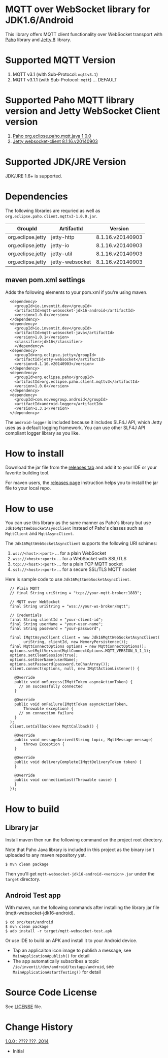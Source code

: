 # MQTT over WebSocket  library for JDK1.6/Android

This library offers MQTT client functionality over WebSocket transport with [Paho](http://www.eclipse.org/paho/) library and [Jetty 8](http://www.eclipse.org/jetty/) library.

# Supported MQTT Version

1. MQTT v3.1   (with Sub-Protocol: `mqttv3.1`)
1. MQTT v3.1.1 (with Sub-Protocol: `mqtt`) ... DEFAULT

# Supported Paho MQTT library version and Jetty WebSocket Client version

1. [Paho org.eclipse.paho.mqtt.java 1.0.0](http://git.eclipse.org/c/paho/org.eclipse.paho.mqtt.java.git/tag/?id=v1.0.0)
1. [Jetty websocket-client 8.1.16.v20140903](http://download.eclipse.org/jetty/stable-8/apidocs/index.html?org/eclipse/jetty/websocket/package-summary.html)

# Supported JDK/JRE Version

JDK/JRE 1.6+ is supported.

# Dependencies

The following libraries are requried as well as `org.eclipse.paho.client.mqttv3-1.0.0.jar`.

| GroupId         | ArtifactId     | Version        |
|-----------------|----------------|----------------|
|org.eclipse.jetty|jetty-http      |8.1.16.v20140903|
|org.eclipse.jetty|jetty-io        |8.1.16.v20140903|
|org.eclipse.jetty|jetty-util      |8.1.16.v20140903|
|org.eclipse.jetty|jetty-websocket |8.1.16.v20140903|

## maven pom.xml settings

Adds the following elements to your pom.xml if you're using maven.

```
  <dependency>
    <groupId>io.inventit.dev</groupId>
    <artifactId>mqtt-websocket-jdk16-android</artifactId>
    <version>1.0.0</version>
  </dependency>
  <dependency>
    <groupId>io.inventit.dev</groupId>
    <artifactId>mqtt-websocket-java</artifactId>
    <version>1.0.1</version>
    <classifier>jdk16</classifier>
    </dependency>
  <dependency>
    <groupId>org.eclipse.jetty</groupId>
    <artifactId>jetty-websocket</artifactId>
    <version>8.1.16.v20140903</version>
  </dependency>
  <dependency>
    <groupId>org.eclipse.paho</groupId>
    <artifactId>org.eclipse.paho.client.mqttv3</artifactId>
    <version>1.0.0</version>
  </dependency>
  <dependency>
    <groupId>com.noveogroup.android</groupId>
    <artifactId>android-logger</artifactId>
    <version>1.3.1</version>
  </dependency>
```

The `android-logger` is included because it includes SLF4J API, which Jetty uses as a default logging framework. You can use other SLF4J API compliant logger library as you like.

# How to install
Download the jar file from the [releases tab](https://github.com/inventit/mqtt-websocket-jdk16-android/releases/) and add it to your IDE or your favorite building tool.

For maven users, the [releases page](https://github.com/inventit/mqtt-websocket-jdk16-android/releases/) instruction helps you to install the jar file to your local repo.

# How to use
You can use this library as the same manner as Paho's library but use `Jdk16MqttWebSocketAsyncClient` instead of Paho's classes such as `MqttClient` and `MqttAsyncClient`.

The `Jdk16MqttWebSocketAsyncClient` supports the following URI schimes:

1. `ws://<host>:<port>`  ... for a plain WebSocket
1. `wss://<host>:<port>` ... for a WebSocket with SSL/TLS
1. `tcp://<host>:<port>` ... for a plain TCP MQTT socket
1. `ssl://<host>:<port>` ... for a secure SSL/TLS MQTT socket

Here is sample code to use `Jdk16MqttWebSocketAsyncClient`.

      // Plain MQTT
      // final String uriString = "tcp://your-mqtt-broker:1883";

      // MQTT over WebSocket
      final String uriString = "wss://your-ws-broker/mqtt";

      // Credentials
      final String clientId = "your-client-id";
      final String userName = "your-user-name";
      final String password = "your-password";

      final IMqttAsyncClient client = new Jdk16MqttWebSocketAsyncClient(
      		uriString, clientId, new MemoryPersistence());
      final MqttConnectOptions options = new MqttConnectOptions();
      options.setMqttVersion(MqttConnectOptions.MQTT_VERSION_3_1_1);
      options.setCleanSession(true);
      options.setUserName(userName);
      options.setPassword(password.toCharArray());
      client.connect(options, null, new IMqttActionListener() {

        @Override
        public void onSuccess(IMqttToken asyncActionToken) {
          // on successfully connected
        }

        @Override
        public void onFailure(IMqttToken asyncActionToken,
            Throwable exception) {
          // on connection failure
        }
      );
      client.setCallback(new MqttCallback() {

        @Override
        public void messageArrived(String topic, MqttMessage message)
            throws Exception {
        }

        @Override
        public void deliveryComplete(IMqttDeliveryToken token) {
        }

        @Override
        public void connectionLost(Throwable cause) {
        }
      });

# How to build

## Library jar

Install maven then run the following command on the project root directory.

Note that Paho Java library is included in this project as the binary isn't uploaded to any maven repository yet.

    $ mvn clean package

Then you'll get `mqtt-websocket-jdk16-android-<version>.jar` under the `target` directory.

## Android Test app

With maven, run the following commands after installing the library jar file (mqtt-websocket-jdk16-android).

    $ cd src/test/android
    $ mvn clean package
    $ adb install -r target/mqtt-websocket-test.apk

Or use IDE to build an APK and install it to your Android device.

 * Tap an applicaiton icon image to publish a message, see `MainApplication#publish()` for detail
 * The app automatically subscribes a topic `/io/inventit/dev/android/testapp/android`, see `MainApplication#startTesting()` for detail

# Source Code License

See [LICENSE](https://github.com/inventit/mqtt-websocket-jdk16-android/blob/master/LICENSE) file.

# Change History

[1.0.0 : ???? ???, 2014](https://github.com/inventit/mqtt-websocket-jdk16-android/releases/tag/1.0.0)

* Initial
